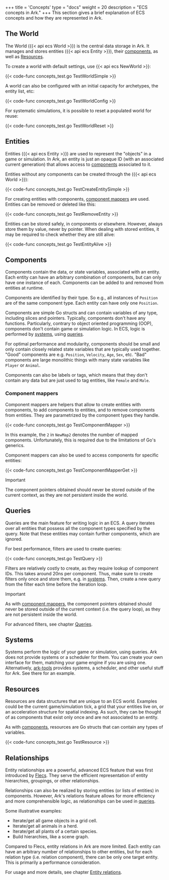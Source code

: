 +++
title = 'Concepts'
type = "docs"
weight = 20
description = "ECS concepts in Ark."
+++
This section gives a brief explanation of ECS concepts and how they are represented in Ark.

## The World

The World ({{< api ecs World >}}) is the central data storage in Ark.
It manages and stores entities ({{< api ecs Entity >}}), their [components](#components), as well as [Resources](../resources).

To create a world with default settings, use {{< api ecs NewWorld >}}:

{{< code-func concepts_test.go TestWorldSimple >}}

A world can also be configured with an initial capacity for archetypes, the entity list, etc:

{{< code-func concepts_test.go TestWorldConfig >}}

For systematic simulations, it is possible to reset a populated world for reuse:

{{< code-func concepts_test.go TestWorldReset >}}

## Entities

Entities ({{< api ecs Entity >}}) are used to represent the "objects" in a game or simulation.
In Ark, an entity is just an opaque ID (with an associated current generation) that allows access
to [components](#components) associated to it.

Entities without any components can be created through the ({{< api ecs World >}}):

{{< code-func concepts_test.go TestCreateEntitySimple >}}

For creating entities with components, [component mappers](#component-mappers) are used.
Entities can be removed or deleted like this:

{{< code-func concepts_test.go TestRemoveEntity >}}

Entities can be stored safely, in components or elsewhere.
However, always store them by value, never by pointer.
When dealing with stored entities, it may be required to check whether they are still alive:

{{< code-func concepts_test.go TestEntityAlive >}}

## Components

Components contain the data, or state variables, associated with an entity.
Each entity can have an arbitrary combination of components,
but can only have one instance of each.
Components can be added to and removed from entities at runtime.

Components are identified by their type. So e.g., all instances of `Position`
are of the same component type. Each entity can have only one `Position`.

Components are simple Go structs and can contain variables of any type,
including slices and pointers.
Typically, components don't have any functions.
Particularly, contrary to object oriented programming (OOP),
components don't contain game or simulation logic.
In ECS, logic is performed by [systems](#systems), using [queries](#queries).

For optimal performance and modularity, components should be small
and only contain closely related state variables that are typically used together.
"Good" components are e.g. `Position`, `Velocity`, `Age`, `Sex`, etc.
"Bad" components are large monolithic things with many state variables like `Player` or `Animal`.

Components can also be labels or tags, which means that they don't contain any data
but are just used to tag entities, like `Female` and `Male`.

### Component mappers

Component mappers are helpers that allow to create entities with components,
to add components to entities, and to remove components from entities.
They are parametrized by the component types they handle.

{{< code-func concepts_test.go TestComponentMapper >}}

In this example, the `2` in `NewMap2` denotes the number of mapped components.
Unfortunately, this is required due to the limitations of Go's generics. 

Component mappers can also be used to access components for specific entities:

{{< code-func concepts_test.go TestComponentMapperGet >}}

> [!IMPORTANT]
> The component pointers obtained should never be stored
> outside of the current context, as they are not persistent inside the world.

## Queries

Queries are the main feature for writing logic in an ECS.
A query iterates over all entities that possess all the component types specified by the query.
Note that these entities may contain further components, which are ignored.

For best performance, filters are used to create queries:

{{< code-func concepts_test.go TestQuery >}}

Filters are relatively costly to create, as they require lookup of component IDs.
This takes around 20ns per component.
Thus, make sure to create filters only once and store them, e.g. in [systems](#systems).
Then, create a new query from the filter each time before the iteration loop.

> [!IMPORTANT]
> As with [component mappers](#component-mappers), the component pointers obtained should never be stored
> outside of the current context (i.e. the query loop), as they are not persistent inside the world.

For advanced filters, see chapter [Queries](../queries).

## Systems

Systems perform the logic of your game or simulation, using queries.
Ark does not provide systems or a scheduler for them.
You can create your own interface for them, matching your game engine if you are using one.
Alternatively, [ark-tools](https://github.com/mlange-42/ark-tools) provides systems,
a scheduler, and other useful stuff for Ark. See there for an example.

## Resources

Resources are data structures that are unique to an ECS world.
Examples could be the current game/simulation tick, a grid that your entities live on,
or an acceleration structure for spatial indexing.
As such, they can be thought of as components that exist only once and are not associated to an entity.

As with [components](#components), resources are Go structs that can contain any types of variables.

{{< code-func concepts_test.go TestResource >}}

## Relationships

Entity relationships are a powerful, advanced ECS feature that was first introduced by [Flecs](https://www.flecs.dev/flecs/).
They serve the efficient representation of entity hierarchies, groupings, or other relationships.

Relationships can also be realized by storing entities (or lists of entities) in components.
However, Ark's relations feature allows for more efficiency and more comprehensible logic, as relationships can be used in [queries](#queries).

Some illustrative examples:

- Iterate/get all game objects in a grid cell.
- Iterate/get all animals in a herd.
- Iterate/get all plants of a certain species.
- Build hierarchies, like a scene graph.

Compared to Flecs, entity relations in Ark are more limited.
Each entity can have an arbitrary number of relationships to other entities,
but for each relation type (i.e. relation component), there can be only one target entity.
This is primarily a performance consideration.

For usage and more details, see chapter [Entity relations](../relations).
